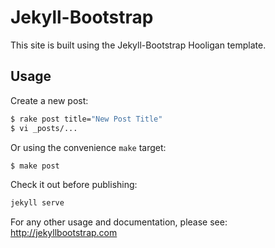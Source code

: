 # Jekyll-Bootstrap

This site is built using the Jekyll-Bootstrap Hooligan template.

## Usage

Create a new post:

```bash
$ rake post title="New Post Title"
$ vi _posts/...
```

Or using the convenience ``make`` target:

```bash
$ make post
```

Check it out before publishing:

```bash
jekyll serve
```

For any other usage and documentation, please see: <http://jekyllbootstrap.com>
